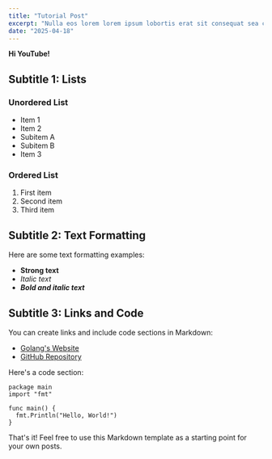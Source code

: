 ```yaml
---
title: "Tutorial Post"
excerpt: "Nulla eos lorem lorem ipsum lobortis erat sit consequat sea consetetur clita no et. Ea augue dolore diam erat kasd ipsum sit eirmod sit odio tempor vero lorem nonumy. Dolore invidunt rebum rebum velit est luptatum eirmod et erat et laoreet aliquam amet vero lorem."
date: "2025-04-18"
---
```


**Hi YouTube!**

## Subtitle 1: Lists

### Unordered List

- Item 1
- Item 2
- Subitem A
- Subitem B
- Item 3

### Ordered List

1. First item
2. Second item
3. Third item

## Subtitle 2: Text Formatting

Here are some text formatting examples:

- **Strong text**
- _Italic text_
- **_Bold and italic text_**

## Subtitle 3: Links and Code

You can create links and include code sections in Markdown:

- [Golang's Website](https://go.dev/)
- [GitHub Repository](https://github.com/mvavassori/go-mdblog)

Here's a code section:

```
package main
import "fmt"

func main() {
  fmt.Println("Hello, World!")
}
```

That's it! Feel free to use this Markdown template as a starting point for your own posts.

